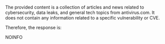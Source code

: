 The provided content is a collection of articles and news related to cybersecurity, data leaks, and general tech topics from antivirus.com. It does not contain any information related to a specific vulnerability or CVE.

Therefore, the response is:

NOINFO